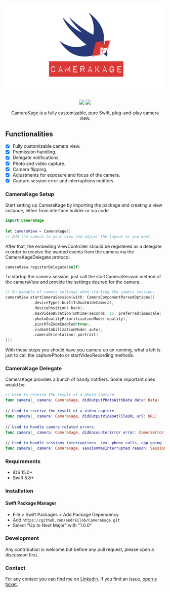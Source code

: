 <p align="center">
<img src="https://raw.githubusercontent.com/andreilob/CameraKage/main/images/logo.png" alt="CameraKage" title="CameraKage" width="600"/>
</p>

<p align="center">
<a href="https://swift.org/package-manager/"><img src="https://img.shields.io/badge/SPM-supported-DE5C43.svg?style=flat"></a>
<a href="https://raw.githubusercontent.com/andreilob/CameraKage/main/LICENSE"><img src="https://img.shields.io/badge/license-MIT-black"></a>
</p>

<p align="center">
CameraKage is a fully customizable, pure Swift, plug-and-play camera view.
</p>

## Functionalities

- [x] Fully customizable camera view.
- [x] Premission handling.
- [x] Delegate notifications.
- [x] Photo and video capture.
- [x] Camera flipping.
- [x] Adjustments for exposure and focus of the camera.
- [x] Capture session error and interruptions notifiers.

### CameraKage Setup

Start setting up CameraKage by importing the package and creating a view instance, either from interface builder or via code.

```swift
import CameraKage

let cameraView = CameraKage()
// Add the camera to your view and adjust the layout as you want.
```
After that, the embeding ViewController should be registered as a delegate in order to receive the wanted events from the camera via the CameraKageDelegate protocol.

```swift
cameraView.registerDelegate(self)
```
To startup the camera session, just call the startCameraSession method of the cameraView and provide the settings desired for the camera.

```swift
// An example of camera settings when starting the camera session.
cameraView.startCameraSession(with: CameraComponentParsedOptions([
            .deviceType(.builtInDualWideCamera),
            .devicePosition(.back),
            .maxVideoDuration(CMTime(seconds: 15, preferredTimescale: .max)),
            .photoQualityPrioritizationMode(.quality),
            .pinchToZoomEnabled(true),
            .videoStabilizationMode(.auto),
            .cameraOrientation(.portrait)
]))
```
With these steps you should have you camera up an running, what's left is just to call the capturePhoto or startVideoRecording methods.

### CameraKage Delegate

CameraKage provides a bunch of handy notifiers. Some important ones would be:

```swift
// Used to receive the result of a photo capture.
func camera(_ camera: CameraKage, didOutputPhotoWithData data: Data)

// Used to receive the result of a video capture.
func camera(_ camera: CameraKage, didOutputVideoAtFileURL url: URL)

// Used to handle camera related errors.
func camera(_ camera: CameraKage, didEncounterError error: CameraError)

// Used to handle sessions interruptions. (ex. phone calls, app going into the background, camera taken by another app, etc.)
func camera(_ camera: CameraKage, sessionWasInterrupted reason: SessionInterruptionReason)
```

### Requirements
- iOS 15.0+
- Swift 5.8+

### Installation

#### Swift Package Manager

- File > Swift Packages > Add Package Dependency
- Add `https://github.com/andreilob/CameraKage.git`
- Select "Up to Next Major" with "1.0.0"

### Development

Any contribution is welcome but before any pull request, please open a discussion first.

### Contact

For any contact you can find me on [Linkedin](https://www.linkedin.com/in/alobont/). If you find an issue, [open a ticket](https://github.com/andreilob/CameraKage/issues/new).
